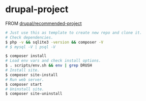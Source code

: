 # drupal-project

FROM [drupal/recommended-project](https://github.com/drupal/recommended-project)

```bash
# Just use this as template to create new repo and clone it.
# Check dependencies.
$ php -v && sqlite3 -version && composer -V
# $ mysql -V | psql -V

$ composer install
# Load env vars and check install options.
$ . scripts/env.sh && env | grep DRUSH
# Install site.
$ composer site-install
# Run web server.
$ composer start
# Uninstall site.
$ composer site-uninstall
```
